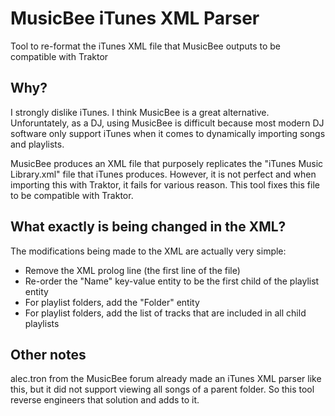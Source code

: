 # MusicBee iTunes XML Parser
Tool to re-format the iTunes XML file that MusicBee outputs to be compatible with Traktor

## Why?
I strongly dislike iTunes. I think MusicBee is a great alternative. Unforuntately, as a DJ, using MusicBee is difficult because most modern DJ software only support iTunes when it comes to dynamically importing songs and playlists.

MusicBee produces an XML file that purposely replicates the "iTunes Music Library.xml" file that iTunes produces. However, it is not perfect and when importing this with Traktor, it fails for various reason. This tool fixes this file to be compatible with Traktor.

## What exactly is being changed in the XML?
The modifications being made to the XML are actually very simple:
- Remove the XML prolog line (the first line of the file)
- Re-order the "Name" key-value entity to be the first child of the playlist entity
- For playlist folders, add the "Folder" entity
- For playlist folders, add the list of tracks that are included in all child playlists

## Other notes
alec.tron from the MusicBee forum already made an iTunes XML parser like this, but it did not support viewing all songs of a parent folder. So this tool reverse engineers that solution and adds to it.
